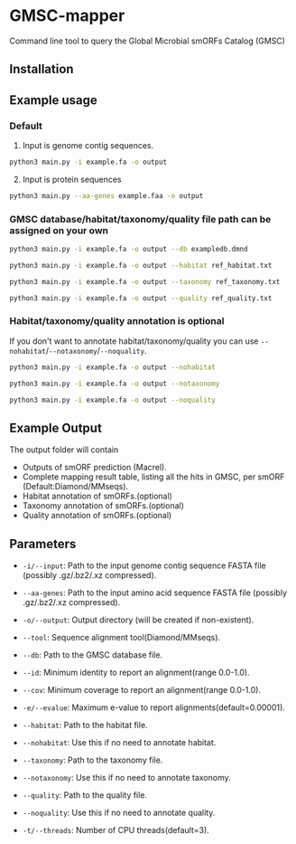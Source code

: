 # GMSC-mapper

Command line tool to query the Global Microbial smORFs Catalog (GMSC)

## Installation

## Example usage
### Default
1. Input is genome contig sequences.

```bash
python3 main.py -i example.fa -o output
```

2. Input is protein sequences

```bash
python3 main.py --aa-genes example.faa -o output
```

### GMSC database/habitat/taxonomy/quality file path can be assigned on your own
```bash
python3 main.py -i example.fa -o output --db exampledb.dmnd
```
```bash
python3 main.py -i example.fa -o output --habitat ref_habitat.txt 
```
```bash
python3 main.py -i example.fa -o output --taxonomy ref_taxonomy.txt 
```
```bash
python3 main.py -i example.fa -o output --quality ref_quality.txt
```

### Habitat/taxonomy/quality annotation is optional
If you don't want to annotate habitat/taxonomy/quality you can use `--nohabitat`/`--notaxonomy`/`--noquality`.
```bash
python3 main.py -i example.fa -o output --nohabitat
```
```bash
python3 main.py -i example.fa -o output --notaxonomy
```
```bash
python3 main.py -i example.fa -o output --noquality
```
## Example Output
The output folder will contain
- Outputs of smORF prediction (Macrel).
- Complete mapping result table, listing all the hits in GMSC, per smORF (Default:Diamond/MMseqs).
- Habitat annotation of smORFs.(optional)
- Taxonomy annotation of smORFs.(optional)
- Quality annotation of smORFs.(optional)

## Parameters
* `-i/--input`: Path to the input genome contig sequence FASTA file (possibly .gz/.bz2/.xz compressed).

* `--aa-genes`: Path to the input amino acid sequence FASTA file (possibly .gz/.bz2/.xz compressed).

* `-o/--output`: Output directory (will be created if non-existent).

* `--tool`: Sequence alignment tool(Diamond/MMseqs).

* `--db`: Path to the GMSC database file.

* `--id`: Minimum identity to report an alignment(range 0.0-1.0).

* `--cov`: Minimum coverage to report an alignment(range 0.0-1.0).

* `-e/--evalue`: Maximum e-value to report alignments(default=0.00001).

* `--habitat`: Path to the habitat file.

* `--nohabitat`: Use this if no need to annotate habitat.

* `--taxonomy`: Path to the taxonomy file.

* `--notaxonomy`: Use this if no need to annotate taxonomy.

* `--quality`: Path to the quality file.

* `--noquality`: Use this if no need to annotate quality.

* `-t/--threads`: Number of CPU threads(default=3).


